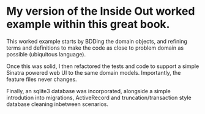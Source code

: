 # My version of the Inside Out worked example within this great book. 

This worked example starts by BDDing the domain objects, and refining terms and definitions to make the code as close to problem domain as possible (ubiquitous language).

Once this was solid, I then refactored the tests and code to support a simple Sinatra powered web UI to the same domain models. Importantly, the feature files never changes. 

Finally, an sqlite3 database was incorporated, alongside a simple introdution into migrations, ActiveRecord and truncation/transaction style database cleaning inbetween scenarios. 